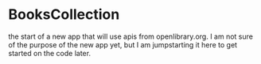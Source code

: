 # BooksCollection
the start of a new app that will use apis from openlibrary.org. I am not sure of the purpose of the new app yet, but I am jumpstarting it here to get started on the code later.